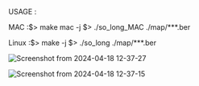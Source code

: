 USAGE :

MAC :$> make mac -j
     $> ./so_long_MAC ./map/***.ber

Linux :$> make -j
     $> ./so_long ./map/***.ber

![Screenshot from 2024-04-18 12-37-27](https://github.com/rabouzia/42-tc-so_long/assets/54402804/a42c87b8-50c5-4ce9-9d01-aa573963c62c)


![Screenshot from 2024-04-18 12-37-15](https://github.com/rabouzia/42-tc-so_long/assets/54402804/10832542-93e7-4c40-aafa-7d4175a5ccd8)
